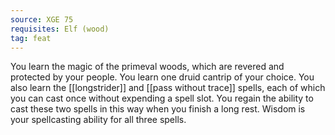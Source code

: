 ```yaml
---
source: XGE 75
requisites: Elf (wood)
tag: feat
---
```


You learn the magic of the primeval woods, which are revered and protected by your people. You learn one druid cantrip of your choice. You also learn the [[longstrider]] and [[pass without trace]] spells, each of which you can cast once without expending a spell slot. You regain the ability to cast these two spells in this way when you finish a long rest. Wisdom is your spellcasting ability for all three spells.

